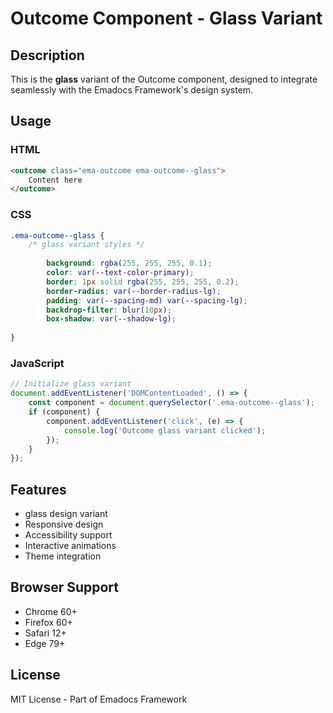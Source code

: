 # Outcome Component - Glass Variant

## Description
This is the **glass** variant of the Outcome component, designed to integrate seamlessly with the Emadocs Framework's design system.

## Usage

### HTML
```html
<outcome class="ema-outcome ema-outcome--glass">
    Content here
</outcome>
```

### CSS
```css
.ema-outcome--glass {
    /* glass variant styles */
    
        background: rgba(255, 255, 255, 0.1);
        color: var(--text-color-primary);
        border: 1px solid rgba(255, 255, 255, 0.2);
        border-radius: var(--border-radius-lg);
        padding: var(--spacing-md) var(--spacing-lg);
        backdrop-filter: blur(10px);
        box-shadow: var(--shadow-lg);
    
}
```

### JavaScript
```javascript
// Initialize glass variant
document.addEventListener('DOMContentLoaded', () => {
    const component = document.querySelector('.ema-outcome--glass');
    if (component) {
        component.addEventListener('click', (e) => {
            console.log('Outcome glass variant clicked');
        });
    }
});
```

## Features
- glass design variant
- Responsive design
- Accessibility support
- Interactive animations
- Theme integration

## Browser Support
- Chrome 60+
- Firefox 60+
- Safari 12+
- Edge 79+

## License
MIT License - Part of Emadocs Framework
